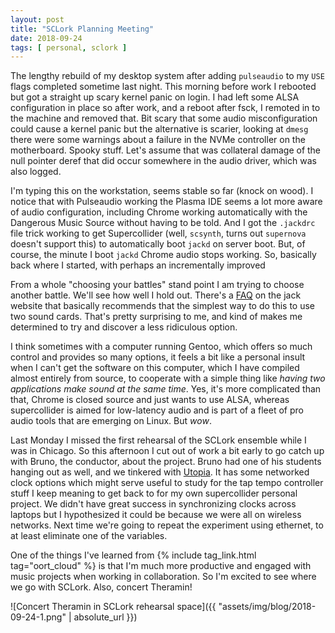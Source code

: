```yaml
---
layout: post
title: "SCLork Planning Meeting"
date: 2018-09-24
tags: [ personal, sclork ]
---
```


The lengthy rebuild of my desktop system after adding `pulseaudio` to my `USE`
flags completed sometime last night. This morning before work I rebooted but
got a straight up scary kernel panic on login. I had left some ALSA
configuration in place so after work, and a reboot after fsck, I remoted in to
the machine and removed that. Bit scary that some audio misconfiguration could
cause a kernel panic but the alternative is scarier, looking at `dmesg` there
were some warnings about a failure in the NVMe controller on the motherboard.
Spooky stuff. Let's assume that was collateral damage of the null pointer deref
that did occur somewhere in the audio driver, which was also logged.

I'm typing this on the workstation, seems stable so far (knock on wood). I
notice that with Pulseaudio working the Plasma IDE seems a lot more aware of
audio configuration, including Chrome working automatically with the Dangerous
Music Source without having to be told. And I got the `.jackdrc` file trick
working to get Supercollider (well, `scsynth`, turns out `supernova` doesn't
support this) to automatically boot `jackd` on server boot. But, of course,
the minute I boot `jackd` Chrome audio stops working. So, basically back where
I started, with perhaps an incrementally improved 

From a whole "choosing your battles" stand point I am trying to choose another
battle. We'll see how well I hold out. There's a
[FAQ](http://jackaudio.org/faq/pulseaudio_and_jack.html) on the jack website
that basically recommends that the simplest way to do this to use two sound
cards. That's pretty surprising to me, and kind of makes me determined to try
and discover a less ridiculous option.

I think sometimes with a computer running Gentoo, which offers so much control
and provides so many options, it feels a bit like a personal insult when I can't
get the software on this computer, which I have compiled almost entirely from
source, to cooperate with a simple thing like *having two applications make
sound at the same time*. Yes, it's more complicated than that, Chrome is closed
source and just wants to use ALSA, whereas supercollider is aimed for
low-latency audio and is part of a fleet of pro audio tools that are emerging on
Linux. But *wow*.

Last Monday I missed the first rehearsal of the SCLork ensemble while I was in
Chicago. So this afternoon I cut out of work a bit early to go catch up with
Bruno, the conductor, about the project. Bruno had one of his students hanging
out as well, and we tinkered with
[Utopia](https://github.com/muellmusik/Utopia). It has some networked clock
options which might serve useful to study for the tap tempo controller stuff
I keep meaning to get back to for my own supercollider personal project. We
didn't have great success in synchronizing clocks across laptops but I
hypothesized it could be because we were all on wireless networks. Next time
we're going to repeat the experiment using ethernet, to at least eliminate one
of the variables.

One of the things I've learned from
{% include tag_link.html tag="oort_cloud" %} is that I'm much more productive
and engaged with music projects when working in collaboration. So I'm excited
to see where we go with SCLork. Also, concert Theramin!

![Concert Theramin in SCLork rehearsal space]({{ "assets/img/blog/2018-09-24-1.png" | absolute_url }})

